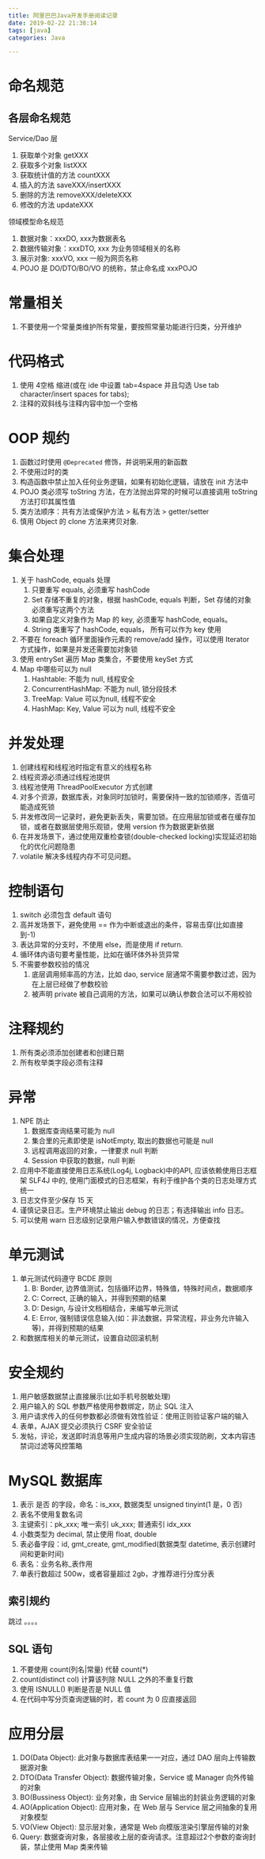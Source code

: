 ```yaml
---
title: 阿里巴巴Java开发手册阅读记录
date: 2019-02-22 21:38:14
tags: [java]
categories: Java

---
```



# 命名规范

## 各层命名规范

Service/Dao 层

1. 获取单个对象 getXXX
2. 获取多个对象 listXXX
3. 获取统计值的方法 countXXX
4. 插入的方法 saveXXX/insertXXX
5. 删除的方法 removeXXX/deleteXXX
6. 修改的方法 updateXXX

领域模型命名规范

1. 数据对象：xxxDO, xxx为数据表名
2. 数据传输对象：xxxDTO, xxx 为业务领域相关的名称
3. 展示对象: xxxVO, xxx 一般为网页名称
4. POJO 是 DO/DTO/BO/VO 的统称，禁止命名成 xxxPOJO

# 常量相关

1. 不要使用一个常量类维护所有常量，要按照常量功能进行归类，分开维护

# 代码格式

1. 使用 4空格 缩进(或在 ide 中设置 tab=4space 并且勾选 Use tab character/insert spaces for tabs);
2. 注释的双斜线与注释内容中加一个空格

# OOP 规约

1. 函数过时使用 `@Deprecated` 修饰，并说明采用的新函数
2. 不使用过时的类
3. 构造函数中禁止加入任何业务逻辑，如果有初始化逻辑，请放在 init 方法中
4. POJO 类必须写 toString 方法，在方法抛出异常的时候可以直接调用 toString 方法打印其属性值
5. 类方法顺序：共有方法或保护方法 > 私有方法 > getter/setter
6. 慎用 Object 的 clone 方法来拷贝对象.

# 集合处理

1. 关于 hashCode, equals 处理
    1. 只要重写 equals, 必须重写 hashCode
    2. Set 存储不重复的对象，根据 hashCode, equals 判断，Set 存储的对象必须重写这两个方法
    3. 如果自定义对象作为 Map 的 key, 必须重写 hashCode, equals。
    4. String 类重写了 hashCode, equals， 所有可以作为 key 使用
2. 不要在 foreach 循环里面操作元素的 remove/add 操作，可以使用 Iterator 方式操作，如果是并发还需要加对象锁
3. 使用 entrySet 遍历 Map 类集合，不要使用 keySet 方式
4. Map 中哪些可以为 null
    1. Hashtable: 不能为 null, 线程安全
    2. ConcurrentHashMap: 不能为 null, 锁分段技术
    3. TreeMap: Value 可以为null, 线程不安全
    4. HashMap: Key, Value 可以为 null, 线程不安全

# 并发处理

1. 创建线程和线程池时指定有意义的线程名称
2. 线程资源必须通过线程池提供
3. 线程池使用 ThreadPoolExecutor 方式创建
4. 对多个资源，数据库表，对象同时加锁时，需要保持一致的加锁顺序，否值可能造成死锁
5. 并发修改同一记录时，避免更新丢失，需要加锁。在应用层加锁或者在缓存加锁，或者在数据层使用乐观锁，使用 version 作为数据更新依据
6. 在并发场景下，通过使用双重检查锁(double-checked locking)实现延迟初始化的优化问题隐患
7. volatile 解决多线程内存不可见问题。

# 控制语句

1. switch 必须包含 default 语句
2. 高并发场景下，避免使用 == 作为中断或退出的条件，容易击穿(比如直接到-1)
3. 表达异常的分支时，不使用 else，而是使用 if return.
4. 循环体内语句要考量性能，比如在循环体外补货异常
5. 不需要参数校验的情况
    1. 底层调用频率高的方法，比如 dao, service 层通常不需要参数过滤，因为在上层已经做了参数校验
    2. 被声明 private 被自己调用的方法，如果可以确认参数合法可以不用校验

# 注释规约

1. 所有类必须添加创建者和创建日期
2. 所有枚举类字段必须有注释

# 异常

1. NPE 防止
    1. 数据库查询结果可能为 null
    2. 集合里的元素即使是 isNotEmpty, 取出的数据也可能是 null
    3. 远程调用返回的对象，一律要求 null 判断
    4. Session 中获取的数据，null 判断
2. 应用中不能直接使用日志系统(Log4j, Logback)中的API, 应该依赖使用日志框架 SLF4J 中的, 使用门面模式的日志框架，有利于维护各个类的日志处理方式统一
3. 日志文件至少保存 15 天
4. 谨慎记录日志。生产环境禁止输出 debug 的日志；有选择输出 info 日志。
5. 可以使用 warn 日志级别记录用户输入参数错误的情况，方便查找

# 单元测试

1. 单元测试代码遵守 BCDE 原则
    1. B: Border, 边界值测试，包括循环边界，特殊值，特殊时间点，数据顺序
    2. C: Correct, 正确的输入，并得到预期的结果
    3. D: Design, 与设计文档相结合，来编写单元测试
    4. E: Error, 强制错误信息输入(如：非法数据，异常流程，非业务允许输入等)，并得到预期的结果
2. 和数据库相关的单元测试，设置自动回滚机制

# 安全规约

1. 用户敏感数据禁止直接展示(比如手机号脱敏处理)
2. 用户输入的 SQL 参数严格使用参数绑定，防止 SQL 注入
3. 用户请求传入的任何参数都必须做有效性验证：使用正则验证客户端的输入
4. 表单，AJAX 提交必须执行 CSRF 安全验证
5. 发帖，评论，发送即时消息等用户生成内容的场景必须实现防刷，文本内容违禁词过滤等风控策略

# MySQL 数据库

1. 表示 是否 的字段，命名：is_xxx, 数据类型 unsigned tinyint(1 是，0 否)
2. 表名不使用复数名词
3. 主键索引：pk_xxx; 唯一索引 uk_xxx; 普通索引 idx_xxx
4. 小数类型为 decimal, 禁止使用 float, double
5. 表必备字段：id, gmt_create, gmt_modified(数据类型 datetime, 表示创建时间和更新时间)
6. 表名：业务名称_表作用
7. 单表行数超过 500w，或者容量超过 2gb，才推荐进行分库分表

## 索引规约

跳过
。。。。

## SQL 语句

1. 不要使用 count(列名|常量) 代替 count(*)
2. count(distinct col) 计算该列除 NULL 之外的不重复行数
3. 使用 ISNULL() 判断是否是 NULL 值
4. 在代码中写分页查询逻辑的时，若 count 为 0 应直接返回

# 应用分层

1. DO(Data Object): 此对象与数据库表结果一一对应，通过 DAO 层向上传输数据源对象
2. DTO(Data Transfer Object): 数据传输对象，Service 或 Manager 向外传输的对象
3. BO(Bussiness Object): 业务对象，由 Service 层输出的封装业务逻辑的对象
4. AO(Application Object): 应用对象，在 Web 层与 Service 层之间抽象的复用对象模型
5. VO(View Object): 显示层对象，通常是 Web 向模版渲染引擎层传输的对象
6. Query: 数据查询对象，各层接收上层的查询请求。注意超过2个参数的查询封装，禁止使用 Map 类来传输




















